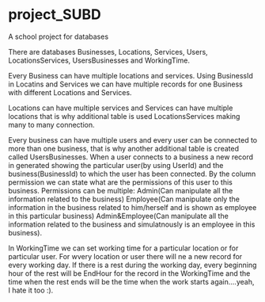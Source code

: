 # project_SUBD
A school project for databases



There are databases Businesses, Locations, Services, Users, LocationsServices, UsersBusinesses and WorkingTime.

  Every Business can have multiple locations and services. Using BusinessId in Locatins and Services we can have multiple records for one Business with different Locations and Services.
  
  Locations can have multiple services and Services can have multiple locations that is why additional table is used LocationsServices making many to many connection.
  
  Every business can have multiple users and every user can be connected to more than one business, that is why another additional table is created called UsersBusinesses. 
  When a user connects to a business a new record in generated showing the particular user(by using UserId) and the business(BusinessId) to which the user has been connected. By the column permission we can state what are the permissions of this user to this business. Permissions can be multiple:
  Admin(Can manipulate all the information related to the business)
  Employee(Can manipulate only the information in the business related to him/herself and is shown as employee in this particular business)
  Admin&Employee(Can manipulate all the information related to the business and simulatnously is an employee in this business).
  
  In WorkingTime we can set working time for a particular location or for particular user. For wvery location or user there will ne a new record for every working day. If there is a rest during the working day, every beginning hour of the rest will be EndHour for the record in the WorkingTime and the time when the rest ends will be the time when the work starts again....yeah, I hate it too :).
